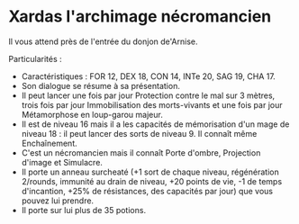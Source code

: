 # Xardas l'archimage nécromancien

Il vous attend près de l'entrée du donjon de'Arnise.

Particularités :
- Caractéristiques : FOR 12, DEX 18, CON 14, INTe 20, SAG 19, CHA 17.
- Son dialogue se résume à sa présentation.
- Il peut lancer une fois par jour Protection contre le mal sur 3 mètres, trois fois par jour Immobilisation des morts-vivants et une fois par jour Métamorphose en loup-garou majeur.
- Il est de niveau 16 mais il a les capacités de mémorisation d'un mage de niveau 18 : il peut lancer des sorts de niveau 9. Il connaît même Enchaînement.
- C'est un nécromancien mais il connaît Porte d'ombre, Projection d'image et Simulacre.
- Il porte un anneau surcheaté (+1 sort de chaque niveau, régénération 2/rounds, immunité au drain de niveau, +20 points de vie, -1 de temps d'incantion, +25% de résistances, des capacités par jour) que vous pouvez lui prendre.
- Il porte sur lui plus de 35 potions.
